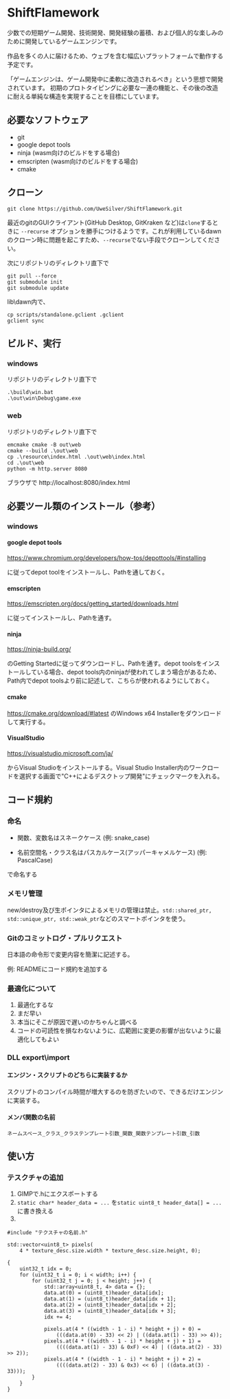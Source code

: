 # ShiftFlamework
少数での短期ゲーム開発、技術開発、開発経験の蓄積、および個人的な楽しみのために開発しているゲームエンジンです。

作品を多くの人に届けるため、ウェブを含む幅広いプラットフォームで動作する予定です。

「ゲームエンジンは、ゲーム開発中に柔軟に改造されるべき」という思想で開発されています。
初期のプロトタイピングに必要な一連の機能と、その後の改造に耐える単純な構造を実現することを目標にしています。

## 必要なソフトウェア
- git
- google depot tools
- ninja (wasm向けのビルドをする場合)
- emscripten (wasm向けのビルドをする場合)
- cmake
## クローン
```
git clone https://github.com/UweSilver/ShiftFlamework.git
```
最近のgitのGUIクライアント(GitHub Desktop, GitKraken など)は`clone`するときに `--recurse` オプションを勝手につけるようです。これが利用しているdawnのクローン時に問題を起こすため、`--recurse`でない手段でクローンしてください。

次にリポジトリのディレクトリ直下で
```
git pull --force
git submodule init
git submodule update
```
lib\dawn内で、
```
cp scripts/standalone.gclient .gclient
gclient sync
```	

## ビルド、実行
### windows
リポジトリのディレクトリ直下で
```
.\build\win.bat
.\out\win\Debug\game.exe
```
### web
リポジトリのディレクトリ直下で
```
emcmake cmake -B out\web
cmake --build .\out\web
cp .\resource\index.html .\out\web\index.html
cd .\out\web
python -m http.server 8080
```
ブラウザで http://localhost:8080/index.html 

## 必要ツール類のインストール（参考）
### windows
#### google depot tools

https://www.chromium.org/developers/how-tos/depottools/#installing

に従ってdepot toolをインストールし、Pathを通しておく。

#### emscripten

https://emscripten.org/docs/getting_started/downloads.html

に従ってインストールし、Pathを通す。

#### ninja

https://ninja-build.org/

のGetting Startedに従ってダウンロードし、Pathを通す。depot toolsをインストールしている場合、depot tools内のninjaが使われてしまう場合があるため、Path内でdepot toolsより前に記述して、こちらが使われるようにしておく。

#### cmake
https://cmake.org/download/#latest のWindows x64 Installerをダウンロードして実行する。

#### VisualStudio

https://visualstudio.microsoft.com/ja/

からVisual Studioをインストールする。Visual Studio Installer内のワークロードを選択する画面で"C++によるデスクトップ開発"にチェックマークを入れる。

## コード規約
### 命名
- 関数、変数名はスネークケース (例: snake_case)

- 名前空間名・クラス名はパスカルケース(アッパーキャメルケース) (例: PascalCase)

で命名する

### メモリ管理
new/destroy及び生ポインタによるメモリの管理は禁止。`std::shared_ptr, std::unique_ptr, std::weak_ptr`などのスマートポインタを使う。

### Gitのコミットログ・プルリクエスト
日本語の命令形で変更内容を簡潔に記述する。

例: READMEにコード規約を追加する

### 最適化について
1. 最適化するな
2. まだ早い
3. 本当にそこが原因で遅いのかちゃんと調べる
4. コードの可読性を損なわないように、広範囲に変更の影響が出ないように最適化してもよい


### DLL export\import
#### エンジン・スクリプトのどちらに実装するか
スクリプトのコンパイル時間が増大するのを防ぎたいので、できるだけエンジンに実装する。
#### メンバ関数の名前
`ネームスペース_クラス_クラステンプレート引数_関数_関数テンプレート引数_引数`

## 使い方
### テスクチャの追加
1. GIMPで.hにエクスポートする
2. `static char* header_data = ...` を`static uint8_t header_data[] = ...`に書き換える
3. 
```
#include "テクスチャの名前.h"

std::vector<uint8_t> pixels(
    4 * texture_desc.size.width * texture_desc.size.height, 0);

{
    uint32_t idx = 0;
    for (uint32_t i = 0; i < width; i++) {
        for (uint32_t j = 0; j < height; j++) {
            std::array<uint8_t, 4> data = {};
            data.at(0) = (uint8_t)header_data[idx];
            data.at(1) = (uint8_t)header_data[idx + 1];
            data.at(2) = (uint8_t)header_data[idx + 2];
            data.at(3) = (uint8_t)header_data[idx + 3];
            idx += 4;

            pixels.at(4 * ((width - 1 - i) * height + j) + 0) =
                (((data.at(0) - 33) << 2) | ((data.at(1) - 33) >> 4));
            pixels.at(4 * ((width - 1 - i) * height + j) + 1) =
                ((((data.at(1) - 33) & 0xF) << 4) | ((data.at(2) - 33) >> 2));
            pixels.at(4 * ((width - 1 - i) * height + j) + 2) =
                ((((data.at(2) - 33) & 0x3) << 6) | ((data.at(3) - 33)));
        }
    }
}
```
